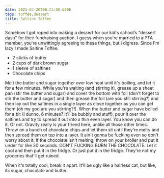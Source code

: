 ```yaml
---
date: 2021-03-20T09:23:00-0700
tags: toffee,dessert
title: Saltine Toffee
---
```


Somehow I got roped into making a dessert for our kid's school's "dessert dash" for their fundraising auction. I guess when you're married to a PTA member, you're unwittingly agreeing to these things, but I digress.  Since I'm lazy I made Saltine Toffee.

* 2 sticks of butter
* 2 cups of dark brown sugar
* 1 sleeve of saltines
* Chocolate chips

Melt the butter and sugar together over low heat until it's boiling, and let it for a few minutes.  While you're waiting (and stirring it), grease up a sheet pan (stir the butter and sugar) and cover the bottom with foil (don't forget to stir the butter and sugar) and then grease the foil (are you still stirring?) and then lay out the saltines in a single layer as close together as you can get them (oh my god are you stirring?!).  When the butter and sugar have boiled for a bit (I dunno, 6 minutes? It'll be bubbly and stuff), pour it over the saltines and try to spread it out into a thin even layer. You know you can do it.  Or not.  Gravity really is your friend here, unlike all those other times. Throw on a bunch of chocolate chips and let them sit until they're melty and then spread them on top into a layer.  It ain't gonna be fucking even so don't worry about it.  If the chocolate isn't melting, throw on your broiler and put it under for like 30 seconds. DON'T FUCKING BURN THE CHOCOLATE. Let it cool and then put it in the fridge. Or just put it in the fridge. They're not my groceries that'll get ruined.

When it's totally cool, break it apart. It'll be ugly like a hairless cat, but like, its sugar, chocolate and butter.
